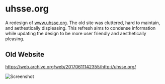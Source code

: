 # uhsse.org

A redesign of www.uhsse.org. The old site was cluttered, hard to maintain, and
aethestically displeasing. This refresh aims to condense information while
updating the design to be more user friendly and aesthetically pleasing.

## Old Website

https://web.archive.org/web/20170611142355/http://uhsse.org/

![Screenshot](https://i.imgur.com/ukte8fv.jpg)
